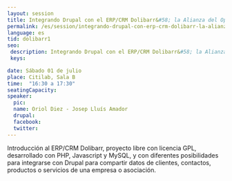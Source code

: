 ```yaml
---
layout: session
title: Integrando Drupal con el ERP/CRM Dolibarr&#58; la Alianza del OpenSource
permalink: /es/session/integrando-drupal-con-erp-crm-dolibarr-la-alianza-opensource/
language: es
tid: dolibarr1
seo:
 description: Integrando Drupal con el ERP/CRM Dolibarr&#58; la Alianza del OpenSource
 keys:

date: Sábado 01 de julio
place: Citilab, Sala B
time:  "16:30 a 17:30"
seatingCapacity:
speaker:
  pic:
  name: Oriol Diez - Josep Lluís Amador
  drupal:
  facebook:
  twitter:
---
```

Introducción al ERP/CRM Dolibarr, proyecto libre con licencia GPL, desarrollado con PHP, Javascript y MySQL, y con diferentes posibilidades para integrarse con Drupal para compartir datos de clientes, contactos, productos o servicios de una empresa o asociación.
